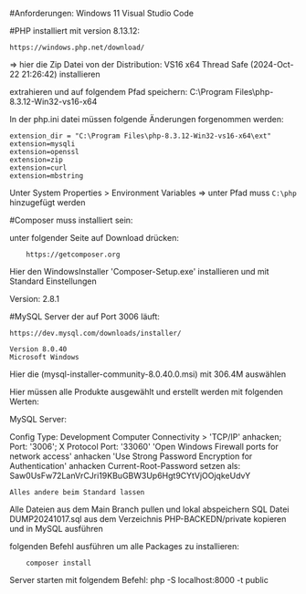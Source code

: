 #Anforderungen:
Windows 11
Visual Studio Code

#PHP installiert mit version 8.13.12:

    https://windows.php.net/download/

  => hier die Zip Datei von der Distribution: VS16 x64 Thread Safe (2024-Oct-22 21:26:42) installieren

  extrahieren und auf folgendem Pfad speichern: C:\Program Files\php-8.3.12-Win32-vs16-x64

  In der php.ini datei müssen folgende Änderungen forgenommen werden:
  
    extension_dir = "C:\Program Files\php-8.3.12-Win32-vs16-x64\ext"
    extension=mysqli
    extension=openssl
    extension=zip
    extension=curl
    extension=mbstring

  Unter System Properties > Environment Variables => unter Pfad muss `C:\php` hinzugefügt werden



#Composer muss installiert sein:

unter folgender Seite auf Download drücken:

        https://getcomposer.org

Hier den WindowsInstaller 'Composer-Setup.exe' installieren und mit Standard Einstellungen

Version: 2.8.1

    
#MySQL Server der auf Port 3006 läuft:

    https://dev.mysql.com/downloads/installer/

    Version 8.0.40
    Microsoft Windows
    
Hier die (mysql-installer-community-8.0.40.0.msi) mit 306.4M auswählen

Hier müssen alle Produkte ausgewählt und erstellt werden mit folgenden Werten:

MySQL Server:

  Config Type: Development Computer
  Connectivity > 'TCP/IP' anhacken; Port: '3006'; X Protocol Port: '33060'
  'Open Windows Firewall ports for network access' anhacken
  'Use Strong Password Encryption for Authentication' anhacken
  Current-Root-Password setzen als: Saw0UsFw72LanVrCJri19KBuGBW3Up6Hgt9CYtVjOOjqkeUdvY

    Alles andere beim Standard lassen

Alle Dateien aus dem Main Branch pullen und lokal abspeichern
SQL Datei DUMP20241017.sql aus dem Verzeichnis PHP-BACKEDN/private kopieren und in MySQL ausführen

folgenden Befehl ausführen um alle Packages zu installieren:

        composer install

Server starten mit folgendem Befehl: php -S localhost:8000 -t public
